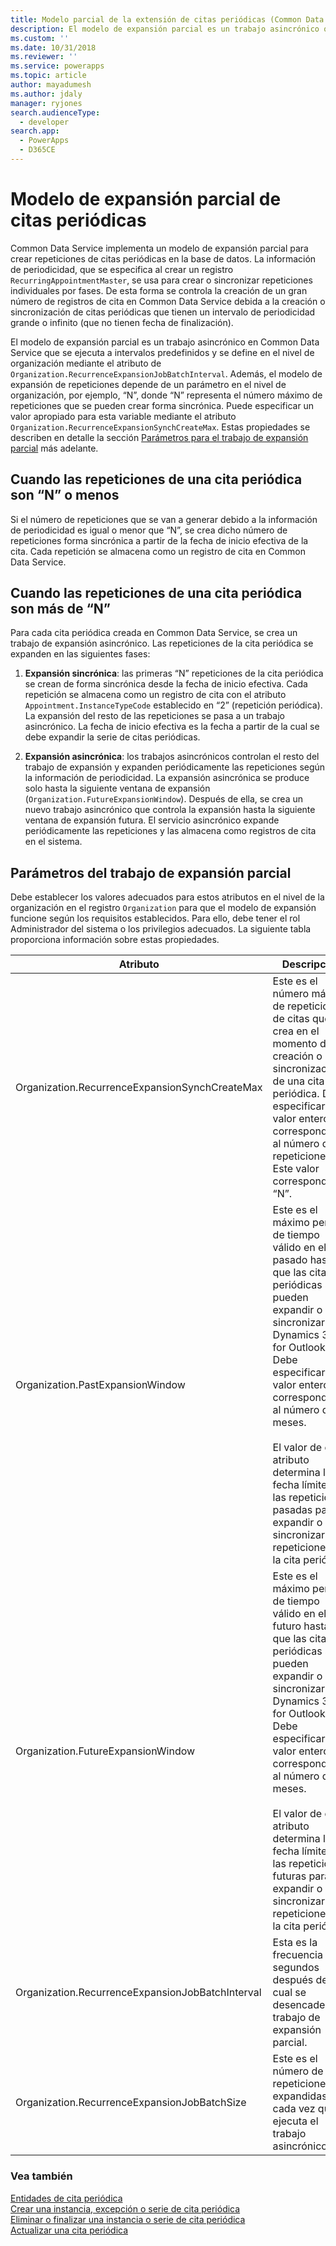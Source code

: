 ```yaml
---
title: Modelo parcial de la extensión de citas periódicas (Common Data Service) | Microsoft Docs
description: El modelo de expansión parcial es un trabajo asincrónico que se ejecuta a intervalos predefinidos y se define en el nivel de organización y se usa para crear instancias de citas recurrentes.
ms.custom: ''
ms.date: 10/31/2018
ms.reviewer: ''
ms.service: powerapps
ms.topic: article
author: mayadumesh
ms.author: jdaly
manager: ryjones
search.audienceType:
  - developer
search.app:
  - PowerApps
  - D365CE
---
```

# <a name="recurring-appointment-partial-expansion-model"></a>Modelo de expansión parcial de citas periódicas

Common Data Service implementa un modelo de expansión parcial para crear repeticiones de citas periódicas en la base de datos. La información de periodicidad, que se especifica al crear un registro `RecurringAppointmentMaster`, se usa para crear o sincronizar repeticiones individuales por fases. De esta forma se controla la creación de un gran número de registros de cita en Common Data Service debida a la creación o sincronización de citas periódicas que tienen un intervalo de periodicidad grande o infinito (que no tienen fecha de finalización).  

 El modelo de expansión parcial es un trabajo asincrónico en Common Data Service que se ejecuta a intervalos predefinidos y se define en el nivel de organización mediante el atributo de `Organization.RecurrenceExpansionJobBatchInterval`. Además, el modelo de expansión de repeticiones depende de un parámetro en el nivel de organización, por ejemplo, “N”, donde “N” representa el número máximo de repeticiones que se pueden crear forma sincrónica. Puede especificar un valor apropiado para esta variable mediante el atributo `Organization.RecurrenceExpansionSynchCreateMax`. Estas propiedades se describen en detalle la sección [Parámetros para el trabajo de expansión parcial](#Parameter) más adelante.  

<a name="Scenario1"></a>   
## <a name="when-the-recurring-appointment-instances-are-less-than-or-equal-to-n"></a>Cuando las repeticiones de una cita periódica son “N” o menos  
 Si el número de repeticiones que se van a generar debido a la información de periodicidad es igual o menor que “N”, se crea dicho número de repeticiones forma sincrónica a partir de la fecha de inicio efectiva de la cita. Cada repetición se almacena como un registro de cita en Common Data Service.  

<a name="Scenario2"></a>   

## <a name="when-the-recurring-appointment-instances-are-more-than-n"></a>Cuando las repeticiones de una cita periódica son más de “N”  
 Para cada cita periódica creada en Common Data Service, se crea un trabajo de expansión asincrónico. Las repeticiones de la cita periódica se expanden en las siguientes fases:  

1. **Expansión sincrónica**: las primeras “N” repeticiones de la cita periódica se crean de forma sincrónica desde la fecha de inicio efectiva. Cada repetición se almacena como un registro de cita con el atributo `Appointment.InstanceTypeCode` establecido en “2” (repetición periódica). La expansión del resto de las repeticiones se pasa a un trabajo asincrónico. La fecha de inicio efectiva es la fecha a partir de la cual se debe expandir la serie de citas periódicas.  

2. **Expansión asincrónica**: los trabajos asincrónicos controlan el resto del trabajo de expansión y expanden periódicamente las repeticiones según la información de periodicidad. La expansión asincrónica se produce solo hasta la siguiente ventana de expansión (`Organization.FutureExpansionWindow`). Después de ella, se crea un nuevo trabajo asincrónico que controla la expansión hasta la siguiente ventana de expansión futura. El servicio asincrónico expande periódicamente las repeticiones y las almacena como registros de cita en el sistema.  

<a name="Parameter"></a>   
## <a name="parameters-for-the-partial-expansion-job"></a>Parámetros del trabajo de expansión parcial  
 Debe establecer los valores adecuados para estos atributos en el nivel de la organización en el registro `Organization` para que el modelo de expansión funcione según los requisitos establecidos. Para ello, debe tener el rol Administrador del sistema o los privilegios adecuados. La siguiente tabla proporciona información sobre estas propiedades.  


|                    Atributo                     |                                                                                                                                                                                                                    Descripción                                                                                                                                                                                                                    |
|--------------------------------------------------|---------------------------------------------------------------------------------------------------------------------------------------------------------------------------------------------------------------------------------------------------------------------------------------------------------------------------------------------------------------------------------------------------------------------------------------------------|
|  Organization.RecurrenceExpansionSynchCreateMax  |                                                                                             Este es el número máximo de repeticiones de citas que se crea en el momento de la creación o sincronización de una cita periódica. Debe especificar un valor entero correspondiente al número de repeticiones. Este valor corresponde a “N”.                                                                                              |
|         Organization.PastExpansionWindow         |    Este es el máximo período de tiempo válido en el pasado hasta el que las citas periódicas se pueden expandir o sincronizar con Dynamics 365 for Outlook. Debe especificar un valor entero correspondiente al número de meses.<br /><br /> El valor de este atributo determina la fecha límite de las repeticiones pasadas para expandir o sincronizar las repeticiones de la cita periódica.    |
|        Organization.FutureExpansionWindow        | Este es el máximo período de tiempo válido en el futuro hasta el que las citas periódicas se pueden expandir o sincronizar con Dynamics 365 for Outlook. Debe especificar un valor entero correspondiente al número de meses.<br /><br /> El valor de este atributo determina la fecha límite de las repeticiones futuras para expandir o sincronizar las repeticiones de la cita periódica. |
| Organization.RecurrenceExpansionJobBatchInterval |                                                                                                                                                                               Esta es la frecuencia en segundos después de la cual se desencadena el trabajo de expansión parcial.                                                                                                                                                                                |
|   Organization.RecurrenceExpansionJobBatchSize   |                                                                                                                                                                                  Este es el número de repeticiones expandidas cada vez que se ejecuta el trabajo asincrónico.                                                                                                                                                                                   |

### <a name="see-also"></a>Vea también  
 [Entidades de cita periódica](/dynamics365/customer-engagement/developer/recurring-appointment-entities)   
 [Crear una instancia, excepción o serie de cita periódica](create-recurring-appointment-series-instance-exception.md)   
 [Eliminar o finalizar una instancia o serie de cita periódica](/dynamics365/customer-engagement/developer/delete-or-end-a-recurring-appointment-series-or-instance)   
 [Actualizar una cita periódica](update-recurring-appointment.md)
